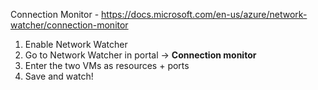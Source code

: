 Connection Monitor - https://docs.microsoft.com/en-us/azure/network-watcher/connection-monitor

1. Enable Network Watcher
1. Go to Network Watcher in portal -> **Connection monitor**
1. Enter the two VMs as resources + ports
1. Save and watch!
